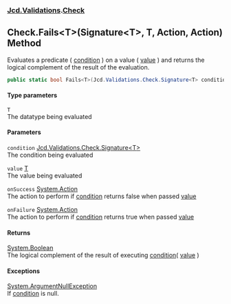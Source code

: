 ### [Jcd.Validations](Jcd_Validations.md 'Jcd.Validations').[Check](Jcd_Validations_Check.md 'Jcd.Validations.Check')
## Check.Fails&lt;T&gt;(Signature&lt;T&gt;, T, Action, Action) Method
Evaluates a predicate ( [condition](Jcd_Validations_Check_Fails_T_(Jcd_Validations_Check_Signature_T__T_System_Action_System_Action).md#Jcd_Validations_Check_Fails_T_(Jcd_Validations_Check_Signature_T__T_System_Action_System_Action)_condition 'Jcd.Validations.Check.Fails&lt;T&gt;(Jcd.Validations.Check.Signature&lt;T&gt;, T, System.Action, System.Action).condition') ) on a value ( [value](Jcd_Validations_Check_Fails_T_(Jcd_Validations_Check_Signature_T__T_System_Action_System_Action).md#Jcd_Validations_Check_Fails_T_(Jcd_Validations_Check_Signature_T__T_System_Action_System_Action)_value 'Jcd.Validations.Check.Fails&lt;T&gt;(Jcd.Validations.Check.Signature&lt;T&gt;, T, System.Action, System.Action).value') ) and returns the logical complement of the result of the evaluation.  
```csharp
public static bool Fails<T>(Jcd.Validations.Check.Signature<T> condition, T value, System.Action onSuccess=null, System.Action onFailure=null);
```
#### Type parameters
<a name='Jcd_Validations_Check_Fails_T_(Jcd_Validations_Check_Signature_T__T_System_Action_System_Action)_T'></a>
`T`  
The datatype being evaluated
  
#### Parameters
<a name='Jcd_Validations_Check_Fails_T_(Jcd_Validations_Check_Signature_T__T_System_Action_System_Action)_condition'></a>
`condition` [Jcd.Validations.Check.Signature&lt;](Jcd_Validations_Check_Signature_T_(T_System_Action_System_Action).md 'Jcd.Validations.Check.Signature&lt;T&gt;(T, System.Action, System.Action)')[T](Jcd_Validations_Check_Fails_T_(Jcd_Validations_Check_Signature_T__T_System_Action_System_Action).md#Jcd_Validations_Check_Fails_T_(Jcd_Validations_Check_Signature_T__T_System_Action_System_Action)_T 'Jcd.Validations.Check.Fails&lt;T&gt;(Jcd.Validations.Check.Signature&lt;T&gt;, T, System.Action, System.Action).T')[&gt;](Jcd_Validations_Check_Signature_T_(T_System_Action_System_Action).md 'Jcd.Validations.Check.Signature&lt;T&gt;(T, System.Action, System.Action)')  
The condition being evaluated
  
<a name='Jcd_Validations_Check_Fails_T_(Jcd_Validations_Check_Signature_T__T_System_Action_System_Action)_value'></a>
`value` [T](Jcd_Validations_Check_Fails_T_(Jcd_Validations_Check_Signature_T__T_System_Action_System_Action).md#Jcd_Validations_Check_Fails_T_(Jcd_Validations_Check_Signature_T__T_System_Action_System_Action)_T 'Jcd.Validations.Check.Fails&lt;T&gt;(Jcd.Validations.Check.Signature&lt;T&gt;, T, System.Action, System.Action).T')  
The value being evaluated
  
<a name='Jcd_Validations_Check_Fails_T_(Jcd_Validations_Check_Signature_T__T_System_Action_System_Action)_onSuccess'></a>
`onSuccess` [System.Action](https://docs.microsoft.com/en-us/dotnet/api/System.Action 'System.Action')  
The action to perform if [condition](Jcd_Validations_Check_Fails_T_(Jcd_Validations_Check_Signature_T__T_System_Action_System_Action).md#Jcd_Validations_Check_Fails_T_(Jcd_Validations_Check_Signature_T__T_System_Action_System_Action)_condition 'Jcd.Validations.Check.Fails&lt;T&gt;(Jcd.Validations.Check.Signature&lt;T&gt;, T, System.Action, System.Action).condition') returns false when passed [value](Jcd_Validations_Check_Fails_T_(Jcd_Validations_Check_Signature_T__T_System_Action_System_Action).md#Jcd_Validations_Check_Fails_T_(Jcd_Validations_Check_Signature_T__T_System_Action_System_Action)_value 'Jcd.Validations.Check.Fails&lt;T&gt;(Jcd.Validations.Check.Signature&lt;T&gt;, T, System.Action, System.Action).value')
  
<a name='Jcd_Validations_Check_Fails_T_(Jcd_Validations_Check_Signature_T__T_System_Action_System_Action)_onFailure'></a>
`onFailure` [System.Action](https://docs.microsoft.com/en-us/dotnet/api/System.Action 'System.Action')  
The action to perform if [condition](Jcd_Validations_Check_Fails_T_(Jcd_Validations_Check_Signature_T__T_System_Action_System_Action).md#Jcd_Validations_Check_Fails_T_(Jcd_Validations_Check_Signature_T__T_System_Action_System_Action)_condition 'Jcd.Validations.Check.Fails&lt;T&gt;(Jcd.Validations.Check.Signature&lt;T&gt;, T, System.Action, System.Action).condition') returns true when passed [value](Jcd_Validations_Check_Fails_T_(Jcd_Validations_Check_Signature_T__T_System_Action_System_Action).md#Jcd_Validations_Check_Fails_T_(Jcd_Validations_Check_Signature_T__T_System_Action_System_Action)_value 'Jcd.Validations.Check.Fails&lt;T&gt;(Jcd.Validations.Check.Signature&lt;T&gt;, T, System.Action, System.Action).value')
  
#### Returns
[System.Boolean](https://docs.microsoft.com/en-us/dotnet/api/System.Boolean 'System.Boolean')  
The logical complement of the result of executing [condition](Jcd_Validations_Check_Fails_T_(Jcd_Validations_Check_Signature_T__T_System_Action_System_Action).md#Jcd_Validations_Check_Fails_T_(Jcd_Validations_Check_Signature_T__T_System_Action_System_Action)_condition 'Jcd.Validations.Check.Fails&lt;T&gt;(Jcd.Validations.Check.Signature&lt;T&gt;, T, System.Action, System.Action).condition')( [value](Jcd_Validations_Check_Fails_T_(Jcd_Validations_Check_Signature_T__T_System_Action_System_Action).md#Jcd_Validations_Check_Fails_T_(Jcd_Validations_Check_Signature_T__T_System_Action_System_Action)_value 'Jcd.Validations.Check.Fails&lt;T&gt;(Jcd.Validations.Check.Signature&lt;T&gt;, T, System.Action, System.Action).value') )  
#### Exceptions
[System.ArgumentNullException](https://docs.microsoft.com/en-us/dotnet/api/System.ArgumentNullException 'System.ArgumentNullException')  
If [condition](Jcd_Validations_Check_Fails_T_(Jcd_Validations_Check_Signature_T__T_System_Action_System_Action).md#Jcd_Validations_Check_Fails_T_(Jcd_Validations_Check_Signature_T__T_System_Action_System_Action)_condition 'Jcd.Validations.Check.Fails&lt;T&gt;(Jcd.Validations.Check.Signature&lt;T&gt;, T, System.Action, System.Action).condition') is null.
